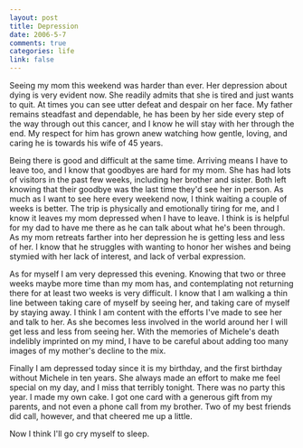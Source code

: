 ```yaml
--- 
layout: post
title: Depression
date: 2006-5-7
comments: true
categories: life
link: false
---
```

Seeing my mom this weekend was harder than ever. Her depression about dying is very evident now. She readily admits that she is tired and just wants to quit. At times you can see utter defeat and despair on her face. My father remains steadfast and dependable, he has been by her side every step of the way through out this cancer, and I know he will stay with her through the end. My respect for him has grown anew watching how gentle, loving, and caring he is towards his wife of 45 years.

Being there is good and difficult at the same time. Arriving means I have to leave too, and I know that goodbyes are hard for my mom. She has had lots of visitors in the past few weeks, including her brother and sister. Both left knowing that their goodbye was the last time they'd see her in person. As much as I want to see here every weekend now, I think waiting a couple of weeks is better. The trip is physically and emotionally tiring for me, and I know it leaves my mom depressed when I have to leave. I think is is helpful for my dad to have me there as he can talk about what he's been through. As my mom retreats farther into her depression he is getting less and less of her. I know that he struggles with wanting to honor her wishes and being stymied with her lack of interest, and lack of verbal expression.

As for myself I am very depressed this evening. Knowing that two or three weeks maybe more time than my mom has, and contemplating not returning there for at least two weeks is very difficult. I know that I am walking a thin line between taking care of myself by seeing her, and taking care of myself by staying away. I think I am content with the efforts I've made to see her and talk to her. As she becomes less involved in the world around her I will get less and less from seeing her. With the memories of Michele's death indelibly imprinted on my mind, I have to be careful about adding too many images of my mother's decline to the mix.

Finally I am depressed today since it is my birthday, and the first birthday without Michele in ten years. She always made an effort to make me feel special on my day, and I miss that terribly tonight. There was no party this year. I made my own cake. I got one card with a generous gift from my parents, and not even a phone call from my brother. Two of my best friends did call, however, and that cheered me up a little.

Now I think I'll go cry myself to sleep.
